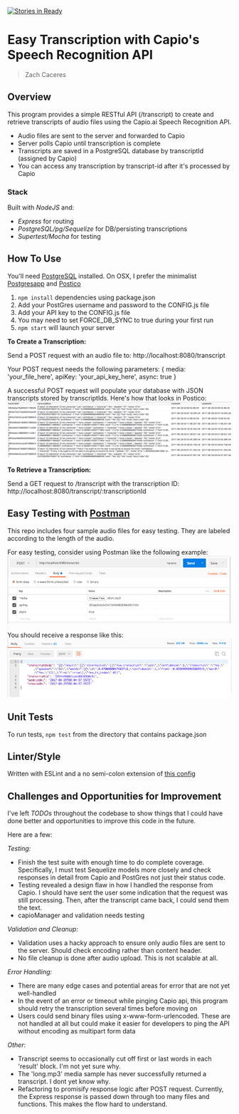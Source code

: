 [![Stories in Ready](https://badge.waffle.io/zcaceres/capio-api.png?label=ready&title=Ready)](https://waffle.io/zcaceres/capio-api?utm_source=badge)
# Easy Transcription with Capio's Speech Recognition API
> Zach Caceres

## Overview
This program provides a simple RESTful API (/transcript) to create and retrieve transcripts of audio files using the Capio.ai Speech Recognition API.

* Audio files are sent to the server and forwarded to Capio
* Server polls Capio until transcription is complete
* Transcripts are saved in a PostgreSQL database by transcriptId (assigned by Capio)
* You can access any transcription by transcript-id after it's processed by Capio

### Stack
Built with *NodeJS* and:
- *Express* for routing
- *PostgreSQL/pg/Sequelize* for DB/persisting transcriptions
- *Supertest/Mocha* for testing

## How To Use
You'll need [PostgreSQL](https://www.postgresql.org/download/) installed. On OSX, I prefer the minimalist [Postgresapp](https://postgresapp.com/) and [Postico](https://eggerapps.at/postico/)

1. ```npm install``` dependencies using package.json
2. Add your PostGres username and password to the CONFIG.js file
3. Add your API key to the CONFIG.js file
4. You may need to set FORCE_DB_SYNC to true during your first run
5. ```npm start``` will launch your server

**To Create a Transcription:**

Send a POST request with an audio file to: http://localhost:8080/transcript

Your POST request needs the following parameters: {
  media: 'your_file_here',
  apiKey: 'your_api_key_here',
  async: true
}

A successful POST request will populate your database with JSON transcripts stored by transcriptIds. Here's how that looks in Postico:
![postico](./meta/postico.png)

**To Retrieve a Transcription:**

Send a GET request to /transcript with the transcription ID: http://localhost:8080/transcript/:transcriptionId

## Easy Testing with [Postman](https://www.getpostman.com/apps)
This repo includes four sample audio files for easy testing. They are labeled according to the length of the audio.

For easy testing, consider using Postman like the following example:
![postman](./meta/Postman-request.png)

You should receive a response like this:
![postman](./meta/Postman-response.png)

## Unit Tests
To run tests, ```npm test``` from the directory that contains package.json

## Linter/Style
Written with ESLint and a no semi-colon extension of [this config](https://www.npmjs.com/package/eslint-config-fullstack)

## Challenges and Opportunities for Improvement
I've left *TODOs* throughout the codebase to show things that I could have done better and opportunities to improve this code in  the future.

Here are a few:

*Testing:*
- Finish the test suite with enough time to do complete coverage. Specifically, I must test Sequelize models more closely and check responses in detail from Capio and PostGres not just their status code.
- Testing revealed a design flaw in how I handled the response from Capio. I should have sent the user some indication that the request was still processing. Then, after the transcript came back, I could send them the text.
- capioManager and validation needs testing

*Validation and Cleanup:*
- Validation uses a hacky approach to ensure only audio files are sent to the server. Should check encoding rather than content header.
- No file cleanup is done after audio upload. This is not scalable at all.

*Error Handling:*
- There are many edge cases and potential areas for error that are not yet well-handled
- In the event of an error or timeout while pinging Capio api, this program should retry the transcription several times before moving on
- Users could send binary files using x-www-form-urlencoded. These are not handled at all but could make it easier for developers to ping the API without encoding as multipart form data

*Other:*
- Transcript seems to occasionally cut off first or last words in each 'result' block. I'm not yet sure why.
- The 'long.mp3' media sample has never successfully returned a transcript. I dont yet know why.
- Refactoring to promisify response logic after POST request. Currently, the Express response is passed down through too many files and functions. This makes the flow hard to understand.
